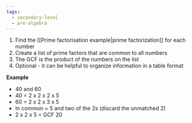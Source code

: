 ```yaml
---
tags:
  - secondary-level
  - pre-algebra
---
```

1. Find the [[Prime factorisation example|prime factorization]] for each number
2. Create a list of prime factors that are common to all numbers
3. The GCF is the product of the numbers on the list
4. Optional - it can be helpful to organize information in a table format


**Example**

- 40 and 60
- 40 = 2 x 2 x 2 x 5
- 60 = 2 x 2 x 3 x 5
- In common = 5 and two of the 2s (discard the unmatched 2)
- 2 x 2 x 5 = GCF 20